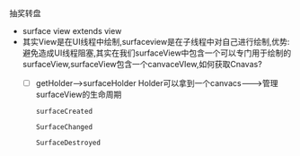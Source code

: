 抽奖转盘

- surface view extends view
- 其实View是在UI线程中绘制,surfaceview是在子线程中对自己进行绘制,优势:避免造成UI线程阻塞,其实在我们surfaceView中包含一个可以专门用于绘制的surfaceView,surfaceView包含一个canvaceVIew,如何获取Cnavas?
  - [ ] getHolder—>surfaceHolder
        Holder可以拿到一个canvacs--->管理surfaceView的生命周期
        
        surfaceCreated
        
        SurfaceChanged
        
        SurfaceDestroyed

